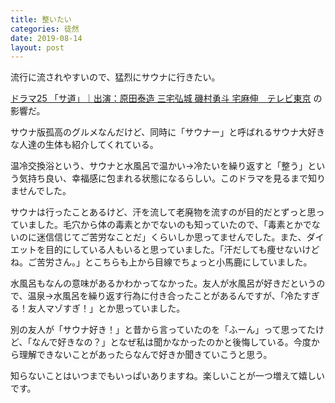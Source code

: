 ```yaml
---
title: 整いたい
categories: 徒然
date: 2019-08-14
layout: post
---
```


流行に流されやすいので、猛烈にサウナに行きたい。

[ドラマ25 「サ道」｜出演：原田泰造 三宅弘城 磯村勇斗 宅麻伸　テレビ東京](https://www.tv-tokyo.co.jp/sa_una37/) の影響だ。

サウナ版孤高のグルメなんだけど、同時に「サウナー」と呼ばれるサウナ大好きな人達の生体も紹介してくれている。

温冷交換浴という、サウナと水風呂で温かい→冷たいを繰り返すと「整う」という気持ち良い、幸福感に包まれる状態になるらしい。このドラマを見るまで知りませんでした。

サウナは行ったことあるけど、汗を流して老廃物を流すのが目的だとずっと思っていました。毛穴から体の毒素とかでないのも知っていたので、「毒素とかでないのに迷信信じてご苦労なことだ」くらいしか思ってませんでした。また、ダイエットを目的にしている人もいると思っていました。「汗だしても痩せないけどね。ご苦労さん。」とこちらも上から目線でちょっと小馬鹿にしていました。

水風呂もなんの意味があるかわかってなかった。友人が水風呂が好きだというので、温泉→水風呂を繰り返す行為に付き合ったことがあるんですが、「冷たすぎる！友人マゾすぎ！」とか思っていました。

別の友人が「サウナ好き！」と昔から言っていたのを「ふーん」って思ってたけど、「なんで好きなの？」となぜ私は聞かなかったのかと後悔している。今度から理解できないことがあったらなんで好きか聞きていこうと思う。

知らないことはいつまでもいっぱいありますね。楽しいことが一つ増えて嬉しいです。